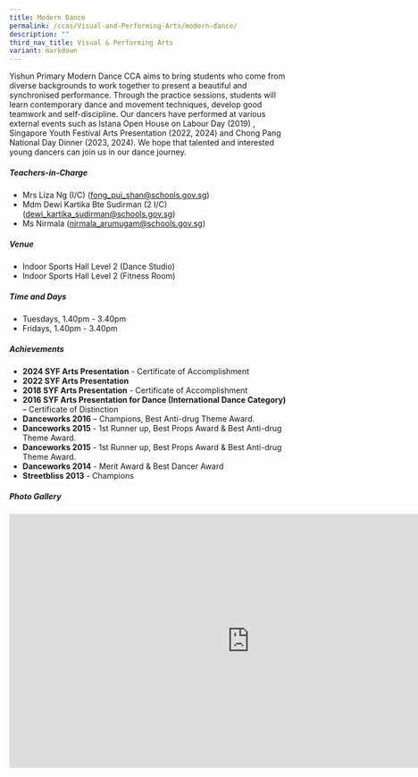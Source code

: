 ```yaml
---
title: Modern Dance
permalink: /ccas/Visual-and-Performing-Arts/modern-dance/
description: ""
third_nav_title: Visual & Performing Arts
variant: markdown
---
```

Yishun Primary Modern Dance CCA aims to bring students who come from diverse backgrounds to work together to present a beautiful and synchronised performance. Through the practice sessions, students will learn contemporary dance and movement techniques, develop good teamwork and self-discipline. Our dancers have performed at various external events such as Istana Open House on Labour Day (2019) , Singapore Youth Festival Arts Presentation (2022, 2024) and Chong Pang National Day Dinner (2023, 2024). 
We hope that talented and interested young dancers can join us in our dance journey.

##### **Teachers-in-Charge**
* Mrs Liza Ng (I/C) (fong_pui_shan@schools.gov.sg)
* Mdm Dewi Kartika Bte Sudirman (2 I/C) (dewi_kartika_sudirman@schools.gov.sg)
* Ms Nirmala (nirmala_arumugam@schools.gov.sg)

##### **Venue**
* Indoor Sports Hall Level 2 (Dance Studio)
* Indoor Sports Hall Level 2 (Fitness Room)

##### **Time and Days**
* Tuesdays, 1.40pm - 3.40pm
* Fridays, 1.40pm - 3.40pm

##### **Achievements**
* **2024 SYF Arts Presentation** - Certificate of Accomplishment
* **2022 SYF Arts Presentation**
* **2018 SYF Arts Presentation** - Certificate of Accomplishment
* **2016 SYF Arts Presentation for Dance (International Dance Category)** – Certificate of Distinction
* **Danceworks 2016** – Champions, Best Anti-drug Theme Award.
* **Danceworks 2015** - 1st Runner up, Best Props Award &amp; Best Anti-drug Theme Award.
* **Danceworks 2015** - 1st Runner up, Best Props Award &amp; Best Anti-drug Theme Award.
* **Danceworks 2014** - Merit Award &amp; Best Dancer Award   
* **Streetbliss 2013** - Champions

##### **Photo Gallery**

<iframe src="https://docs.google.com/presentation/d/e/2PACX-1vQvWOR7G52HvzjyTKIXq4S4vg8WxTzivBbqX9IMAkY-9xRI-Ys4DPgtni6rKJ94txDIN1DR7EB_Dk98/embed?start=true&amp;loop=true&amp;delayms=5000" frameborder="0" width="860" height="455" allowfullscreen="true"></iframe>